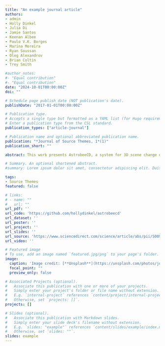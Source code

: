 ```yaml
---
title: "An example journal article"
authors:
- admin
- Holly Dinkel
- Julia Di
- Jamie Santos
- Keenan Albee 
- Paulo V.K. Borges
- Marina Moreira
- Ryan Soussan
- Oleg Alexandrov
- Brian Coltin
- Trey Smith

#author_notes:
#- "Equal contribution"
#- "Equal contribution"
date: "2024-10-01T00:00:00Z"
doi: ""

# Schedule page publish date (NOT publication's date).
publishDate: "2017-01-01T00:00:00Z"

# Publication type.
# Accepts a single type but formatted as a YAML list (for Hugo requirements).
# Enter a publication type from the CSL standard.
publication_types: ["article-journal"]

# Publication name and optional abbreviated publication name.
publication: "*Journal of Source Themes, 1*(1)"
publication_short: ""

abstract: This work presents AstrobeeCD, a system for 3D scene change detection toward near-real-time environmental awareness of space outposts using the Astrobee free-flying robot in microgravity. Assistive free-flyer robots autonomously caring for future crewed space habitats must be able to detect day-to-day interior changes to track inventory, detect and diagnose faults, and monitor the outpost status. A set of image and depth data from one time step is used to reconstruct a 3D model of the environment. The 3D model is used as the basis for comparison for free-flyer environment surveys at future time steps, where an image-based change detection algorithm identifies inconsistencies against the 3D model. Change detection is demonstrated using real image and pose data collected by an Astrobee robot in a test environment on Earth at NASA Ames Research Center and from microgravity aboard the International Space Station. Change detection computation time and performance are quantitatively evaluated on the test data captured on Earth, and it identifies scene changes more quickly than a point cloud clustering-based algorithm applied to data from the same surveys.

# Summary. An optional shortened abstract.
#summary: Lorem ipsum dolor sit amet, consectetur adipiscing elit. Duis posuere tellus ac convallis placerat. Proin tincidunt magna sed ex sollicitudin condimentum.

tags:
- Source Themes
featured: false

# links:
# - name: ""
#   url: ""
url_pdf: ''
url_code: 'https://github.com/hollydinkel/astrobeecd'
url_dataset: ''
url_poster: ''
url_project: ''
url_slides: ''
url_source: 'https://www.sciencedirect.com/science/article/abs/pii/S0094576524003539'
url_video: ''

# Featured image
# To use, add an image named `featured.jpg/png` to your page's folder. 
image:
  caption: 'Image credit: [**Unsplash**](https://unsplash.com/photos/jdD8gXaTZsc)'
  focal_point: ""
  preview_only: false

# Associated Projects (optional).
#   Associate this publication with one or more of your projects.
#   Simply enter your project's folder or file name without extension.
#   E.g. `internal-project` references `content/project/internal-project/index.md`.
#   Otherwise, set `projects: []`.
projects: []

# Slides (optional).
#   Associate this publication with Markdown slides.
#   Simply enter your slide deck's filename without extension.
#   E.g. `slides: "example"` references `content/slides/example/index.md`.
#   Otherwise, set `slides: ""`.
slides: example
---
```

